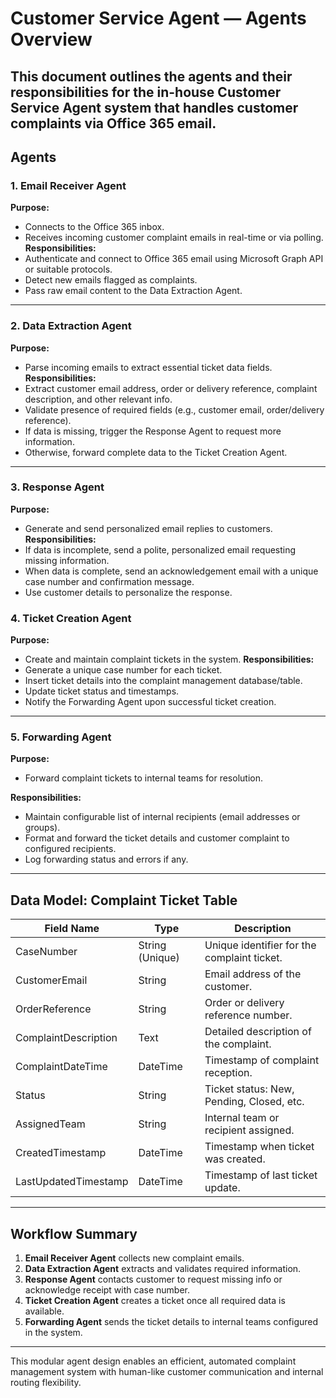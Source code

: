 # Customer Service Agent — Agents Overview
This document outlines the agents and their responsibilities for the in-house Customer Service Agent system that handles customer complaints via Office 365 email.
---
## Agents
### 1. Email Receiver Agent
**Purpose:**  
- Connects to the Office 365 inbox.  
- Receives incoming customer complaint emails in real-time or via polling.
**Responsibilities:**  
- Authenticate and connect to Office 365 email using Microsoft Graph API or suitable protocols.  
- Detect new emails flagged as complaints.  
- Pass raw email content to the Data Extraction Agent.
---
### 2. Data Extraction Agent
**Purpose:**  
- Parse incoming emails to extract essential ticket data fields.
**Responsibilities:**  
- Extract customer email address, order or delivery reference, complaint description, and other relevant info.  
- Validate presence of required fields (e.g., customer email, order/delivery reference).  
- If data is missing, trigger the Response Agent to request more information.  
- Otherwise, forward complete data to the Ticket Creation Agent.
---
### 3. Response Agent
**Purpose:**  
- Generate and send personalized email replies to customers.
**Responsibilities:**  
- If data is incomplete, send a polite, personalized email requesting missing information.  
- When data is complete, send an acknowledgement email with a unique case number and confirmation message.  
- Use customer details to personalize the response.

### 4. Ticket Creation Agent
**Purpose:**  
- Create and maintain complaint tickets in the system.
**Responsibilities:**  
- Generate a unique case number for each ticket.  
- Insert ticket details into the complaint management database/table.  
- Update ticket status and timestamps.  
- Notify the Forwarding Agent upon successful ticket creation.
---
### 5. Forwarding Agent

**Purpose:**  
- Forward complaint tickets to internal teams for resolution.

**Responsibilities:**  
- Maintain configurable list of internal recipients (email addresses or groups).  
- Format and forward the ticket details and customer complaint to configured recipients.  
- Log forwarding status and errors if any.

---

## Data Model: Complaint Ticket Table

| Field Name           | Type          | Description                                  |
|----------------------|---------------|----------------------------------------------|
| CaseNumber           | String (Unique) | Unique identifier for the complaint ticket. |
| CustomerEmail        | String        | Email address of the customer.                |
| OrderReference       | String        | Order or delivery reference number.           |
| ComplaintDescription | Text          | Detailed description of the complaint.        |
| ComplaintDateTime    | DateTime      | Timestamp of complaint reception.              |
| Status               | String        | Ticket status: New, Pending, Closed, etc.     |
| AssignedTeam         | String        | Internal team or recipient assigned.           |
| CreatedTimestamp     | DateTime      | Timestamp when ticket was created.              |
| LastUpdatedTimestamp | DateTime      | Timestamp of last ticket update.                 |

---

## Workflow Summary

1. **Email Receiver Agent** collects new complaint emails.  
2. **Data Extraction Agent** extracts and validates required information.  
3. **Response Agent** contacts customer to request missing info or acknowledge receipt with case number.  
4. **Ticket Creation Agent** creates a ticket once all required data is available.  
5. **Forwarding Agent** sends the ticket details to internal teams configured in the system.

---

This modular agent design enables an efficient, automated complaint management system with human-like customer communication and internal routing flexibility.
